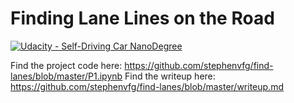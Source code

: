# **Finding Lane Lines on the Road** 
[![Udacity - Self-Driving Car NanoDegree](https://s3.amazonaws.com/udacity-sdc/github/shield-carnd.svg)](http://www.udacity.com/drive)

Find the project code here: https://github.com/stephenvfg/find-lanes/blob/master/P1.ipynb
Find the writeup here: https://github.com/stephenvfg/find-lanes/blob/master/writeup.md